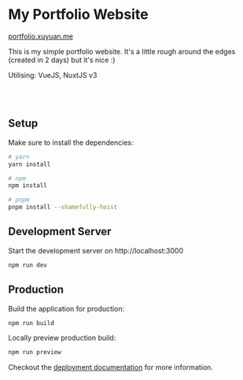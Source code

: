 # My Portfolio Website


[portfolio.xuyuan.me](https://portfolio.xuyuan.me/)

This is my simple portfolio website. It's a little rough around the edges (created in 2 days) but it's nice :)

Utilising: VueJS, NuxtJS v3

<br/><br/>

## Setup

Make sure to install the dependencies:

```bash
# yarn
yarn install

# npm
npm install

# pnpm
pnpm install --shamefully-hoist
```

## Development Server

Start the development server on http://localhost:3000

```bash
npm run dev
```

## Production

Build the application for production:

```bash
npm run build
```

Locally preview production build:

```bash
npm run preview
```

Checkout the [deployment documentation](https://v3.nuxtjs.org/guide/deploy/presets) for more information.

